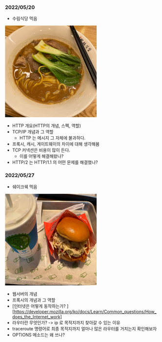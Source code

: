 ### 2022/05/20

- 수림식당 먹음
<img src="./dinner_asset/surim.jpeg" width="300" height="300" />

- HTTP 개요(HTTP의 개념, 스펙, 역할)
- TCP/IP 개념과 그 역할
  - HTTP 는 메시지 그 자체에 불과하다.
- 프록시, 캐시, 게이트웨이의 차이에 대해 생각해봄
- TCP 커넥션은 비용이 많이 든다.
  - 이를 어떻게 해결해왔나?
- HTTP/2 는 HTTP/1.1 의 어떤 문제를 해결했나?


### 2022/05/27
- 쉐이크쉑 먹음
<img src="./dinner_asset/shake_shack.jpeg" width="300" height="300" />

- 웹서버의 개념
- 프록시의 개념과 그 역할
- [인터넷은 어떻게 동작하는가? ][https://developer.mozilla.org/ko/docs/Learn/Common_questions/How_does_the_Internet_work]
- 라우터란 무엇인가? -> ip 로 목적지까지 찾아갈 수 있는 이유
- traceroute 명령어로 최종 목적지까지 얼마나 많은 라우터를 거치는지 확인해보자
- OPTIONS 메소드는 왜 쓰나?

